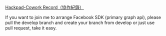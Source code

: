 [Hackpad-Cowork Record（協作紀錄）](https://hackpad.com/SimpleFacebook-BLoaagf0wFB)

If you want to join me to arrange Facebook SDK (primary graph api), please pull the develop branch and create your branch from develop or just use pull request, take it easy.
